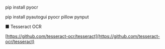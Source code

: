 pip install pyocr

pip install pyautogui pyocr pillow pynput

■ Tesseract OCR

[https://github.com/tesseract-ocr/tesseract](https://github.com/tesseract-ocr/tesseract)
